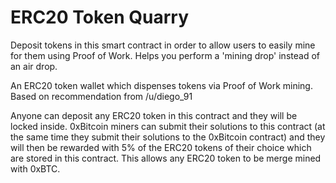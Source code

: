 # ERC20 Token Quarry


Deposit tokens in this smart contract in order to allow users to easily mine for them using Proof of Work.  Helps you perform a 'mining drop' instead of an air drop.  




An ERC20 token wallet which dispenses tokens via Proof of Work mining.
Based on recommendation from /u/diego_91

Anyone can deposit any ERC20 token in this contract and they will be locked inside.   0xBitcoin miners can submit their solutions to this contract (at the same time they submit their solutions to the 0xBitcoin contract) and they will then be rewarded with 5% of the ERC20 tokens of their choice which are stored in this contract.  This allows any ERC20 token to be merge mined with 0xBTC. 
